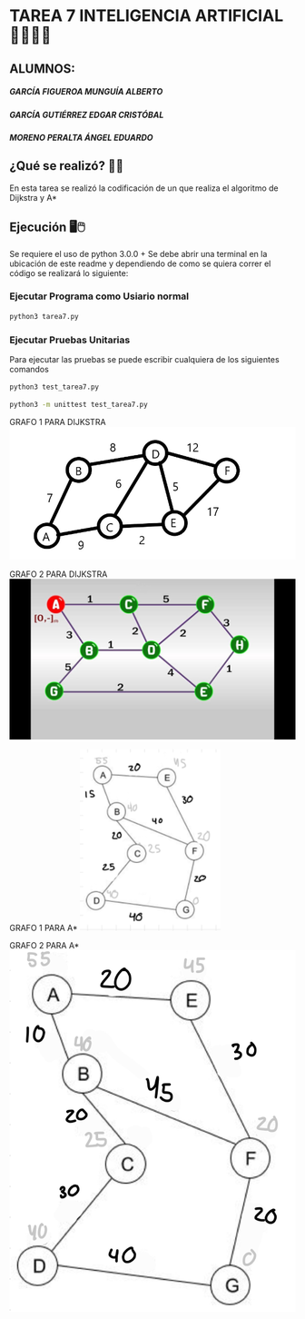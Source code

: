# TAREA 7 INTELIGENCIA ARTIFICIAL 🤖👨🏻‍💻
## ALUMNOS:
##### _GARCÍA FIGUEROA MUNGUÍA ALBERTO_
##### _GARCÍA GUTIÉRREZ EDGAR CRISTÓBAL_
##### _MORENO PERALTA ÁNGEL EDUARDO_

## ¿Qué se realizó? 📐🔨
En esta tarea se realizó la codificación de un que realiza el algoritmo de Dijkstra y A* 

## Ejecución 🖥🖱
Se requiere el uso de python 3.0.0 +
Se debe abrir una terminal en la ubicación de este readme y dependiendo de como se quiera correr el código se realizará lo siguiente:
### Ejecutar Programa como Usiario normal ###
```sh
python3 tarea7.py
```

### Ejecutar Pruebas Unitarias ###
Para ejecutar las pruebas se puede escribir cualquiera de los siguientes comandos
```sh
python3 test_tarea7.py
```
```sh
python3 -m unittest test_tarea7.py
```

GRAFO 1 PARA DIJKSTRA
![Grafo1](Grafo1.jpeg)

GRAFO 2 PARA DIJKSTRA
![Grafo2](Grafo2.jpeg)

GRAFO 1 PARA A*
![Grafo1](Grafo3.png)

GRAFO 2 PARA A*
![Grafo2](Grafo4.png)
